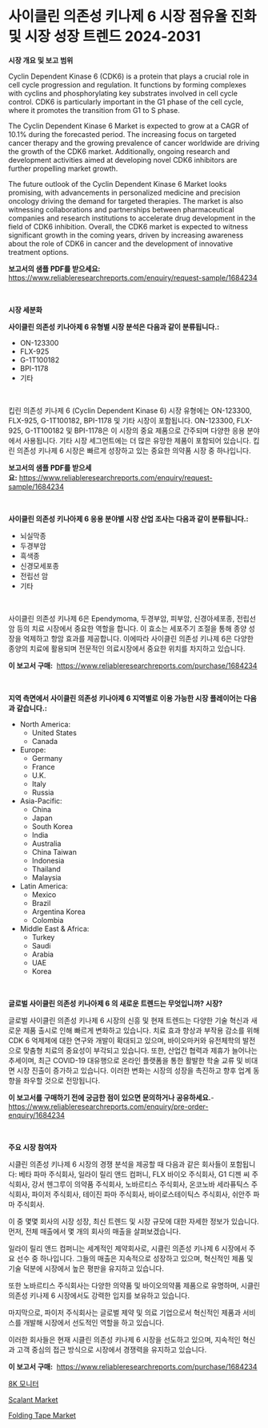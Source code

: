 <p><h1>사이클린 의존성 키나제 6 시장 점유율 진화 및 시장 성장 트렌드 2024-2031</h1></p><p><strong>시장 개요 및 보고 범위</strong></p>
<p><p>Cyclin Dependent Kinase 6 (CDK6) is a protein that plays a crucial role in cell cycle progression and regulation. It functions by forming complexes with cyclins and phosphorylating key substrates involved in cell cycle control. CDK6 is particularly important in the G1 phase of the cell cycle, where it promotes the transition from G1 to S phase.</p><p>The Cyclin Dependent Kinase 6 Market is expected to grow at a CAGR of 10.1% during the forecasted period. The increasing focus on targeted cancer therapy and the growing prevalence of cancer worldwide are driving the growth of the CDK6 market. Additionally, ongoing research and development activities aimed at developing novel CDK6 inhibitors are further propelling market growth.</p><p>The future outlook of the Cyclin Dependent Kinase 6 Market looks promising, with advancements in personalized medicine and precision oncology driving the demand for targeted therapies. The market is also witnessing collaborations and partnerships between pharmaceutical companies and research institutions to accelerate drug development in the field of CDK6 inhibition. Overall, the CDK6 market is expected to witness significant growth in the coming years, driven by increasing awareness about the role of CDK6 in cancer and the development of innovative treatment options.</p></p>
<p><strong>보고서의 샘플 PDF를 받으세요:</strong> <a href="https://www.reliableresearchreports.com/enquiry/request-sample/1684234">https://www.reliableresearchreports.com/enquiry/request-sample/1684234</a></p>
<p>&nbsp;</p>
<p><strong>시장 세분화</strong></p>
<p><strong>사이클린 의존성 키나아제 6 유형별 시장 분석은 다음과 같이 분류됩니다.:</strong></p>
<p><ul><li>ON-123300</li><li>FLX-925</li><li>G-1T100182</li><li>BPI-1178</li><li>기타</li></ul></p>
<p>&nbsp;</p>
<p><p>킵린 의존성 키나제 6 (Cyclin Dependent Kinase 6) 시장 유형에는 ON-123300, FLX-925, G-1T100182, BPI-1178 및 기타 시장이 포함됩니다. ON-123300, FLX-925, G-1T100182 및 BPI-1178은 이 시장의 중요 제품으로 간주되며 다양한 응용 분야에서 사용됩니다. 기타 시장 세그먼트에는 더 많은 유망한 제품이 포함되어 있습니다. 킵린 의존성 키나제 6 시장은 빠르게 성장하고 있는 중요한 의약품 시장 중 하나입니다.</p></p>
<p><strong>보고서의 샘플 PDF를 받으세요:</strong>&nbsp;<a href="https://www.reliableresearchreports.com/enquiry/request-sample/1684234">https://www.reliableresearchreports.com/enquiry/request-sample/1684234</a></p>
<p>&nbsp;</p>
<p><strong> 사이클린 의존성 키나아제 6 응용 분야별 시장 산업 조사는 다음과 같이 분류됩니다.:</strong></p>
<p><ul><li>뇌실막종</li><li>두경부암</li><li>흑색종</li><li>신경모세포종</li><li>전립선 암</li><li>기타</li></ul></p>
<p>&nbsp;</p>
<p><p>사이클린 의존성 키나제 6은 Ependymoma, 두경부암, 피부암, 신경아세포종, 전립선암 등의 치료 시장에서 중요한 역할을 합니다. 이 효소는 세포주기 조절을 통해 종양 성장을 억제하고 항암 효과를 제공합니다. 이에따라 사이클린 의존성 키나제 6은 다양한 종양의 치료에 활용되며 전문적인 의료시장에서 중요한 위치를 차지하고 있습니다.</p></p>
<p><strong>이 보고서 구매:</strong>&nbsp; <a href="https://www.reliableresearchreports.com/purchase/1684234">https://www.reliableresearchreports.com/purchase/1684234</a></p>
<p>&nbsp;</p>
<p><strong>지역 측면에서 사이클린 의존성 키나아제 6 지역별로 이용 가능한 시장 플레이어는 다음과 같습니다.:</strong></p>
<p><ul>
    <li>
        North America:
        <ul>
            <li>United States</li>
            <li>Canada</li>
        </ul>
    </li>
    <li>
        Europe:
        <ul>
            <li>Germany</li>
            <li>France</li>
            <li>U.K.</li>
            <li>Italy</li>
            <li>Russia</li>
        </ul>
    </li>
    <li>
        Asia-Pacific:
        <ul>
            <li>China</li>
            <li>Japan</li>
            <li>South Korea</li>
            <li>India</li>
            <li>Australia</li>
            <li>China Taiwan</li>
            <li>Indonesia</li>
            <li>Thailand</li>
            <li>Malaysia</li>
        </ul>
    </li>
    <li>
        Latin America:
        <ul>
            <li>Mexico</li>
            <li>Brazil</li>
            <li>Argentina Korea</li>
            <li>Colombia</li>
        </ul>
    </li>
    <li>
        Middle East & Africa:
        <ul>
            <li>Turkey</li>
            <li>Saudi</li>
            <li>Arabia</li>
            <li>UAE</li>
            <li>Korea</li>
        </ul>
    </li>
    </ul></p>
<p>&nbsp;</p>
<p><strong>글로벌 사이클린 의존성 키나아제 6 의 새로운 트렌드는 무엇입니까? 시장?</strong></p>
<p><p>글로벌 사이클린 의존성 키나제 6 시장의 신흥 및 현재 트렌드는 다양한 기술 혁신과 새로운 제품 출시로 인해 빠르게 변화하고 있습니다. 치료 효과 향상과 부작용 감소를 위해 CDK 6 억제제에 대한 연구와 개발이 확대되고 있으며, 바이오마커와 유전체학의 발전으로 맞춤형 치료의 중요성이 부각되고 있습니다. 또한, 산업간 협력과 제휴가 늘어나는 추세이며, 최근 COVID-19 대유행으로 온라인 플랫폼을 통한 활발한 학술 교류 및 비대면 시장 진출이 증가하고 있습니다. 이러한 변화는 시장의 성장을 촉진하고 향후 업계 동향을 좌우할 것으로 전망됩니다.</p></p>
<p><strong>이 보고서를 구매하기 전에 궁금한 점이 있으면 문의하거나 공유하세요.</strong>- <a href="https://www.reliableresearchreports.com/enquiry/pre-order-enquiry/1684234">https://www.reliableresearchreports.com/enquiry/pre-order-enquiry/1684234</a></p>
<p>&nbsp;</p>
<p><strong>주요 시장 참여자</strong></p>
<p><p>시클린 의존성 키나제 6 시장의 경쟁 분석을 제공할 때 다음과 같은 회사들이 포함됩니다: 베타 파마 주식회사, 일라이 릴리 앤드 컴퍼니, FLX 바이오 주식회사, G1 디젠 씨 주식회사, 강서 헨그루이 의약품 주식회사, 노바르티스 주식회사, 온코노바 세라퓨틱스 주식회사, 파이저 주식회사, 테이진 파마 주식회사, 바이로스테이틱스 주식회사, 쉬안주 파마 주식회사.</p><p>이 중 몇몇 회사의 시장 성장, 최신 트렌드 및 시장 규모에 대한 자세한 정보가 있습니다. 먼저, 전체 매출에서 몇 개의 회사의 매출을 살펴보겠습니다.</p><p>일라이 릴리 앤드 컴퍼니는 세계적인 제약회사로, 시클린 의존성 키나제 6 시장에서 주요 선수 중 하나입니다. 그들의 매출은 지속적으로 성장하고 있으며, 혁신적인 제품 및 기술 덕분에 시장에서 높은 평판을 유지하고 있습니다.</p><p>또한 노바르티스 주식회사는 다양한 의약품 및 바이오의약품 제품으로 유명하며, 시클린 의존성 키나제 6 시장에서도 강력한 입지를 보유하고 있습니다.</p><p>마지막으로, 파이저 주식회사는 글로벌 제약 및 의료 기업으로서 혁신적인 제품과 서비스를 개발해 시장에서 선도적인 역할을 하고 있습니다.</p><p>이러한 회사들은 현재 시클린 의존성 키나제 6 시장을 선도하고 있으며, 지속적인 혁신과 고객 중심의 접근 방식으로 시장에서 경쟁력을 유지하고 있습니다.</p></p>
<p><strong>이 보고서 구매:</strong>&nbsp;&nbsp;<a href="https://www.reliableresearchreports.com/purchase/1684234">https://www.reliableresearchreports.com/purchase/1684234</a></p>
<p><p><a href="https://medium.com/@leatharoan20231/8k-%EB%AA%A8%EB%8B%88%ED%84%B0-%EC%8B%9C%EC%9E%A5-%EC%A1%B0%EC%82%AC-%EB%B3%B4%EA%B3%A0%EC%84%9C-%EA%B7%B8-%EC%97%AD%EC%82%AC-%EB%B0%8F-2024%EB%85%84%EB%B6%80%ED%84%B0-2031%EB%85%84%EA%B9%8C%EC%A7%80-%EC%98%88%EC%B8%A1-a29269e2de77">8K 모니터</a></p><p><a href="https://five-trouble-98a.notion.site/Scalant-Market-Research-Report-Unlocks-Analysis-on-the-Market-Financial-Status-Market-Size-and-Mar-9f551f68eef147c0a286bc4d50a29fe8">Scalant Market</a></p><p><a href="https://nifty-kite-d51.notion.site/Folding-Tape-Market-Size-and-Examines-its-Market-Scope-with-a-Primary-Focus-on-Growth-Opportunitie-21ccd6dea5814a85bcb57095e967be96">Folding Tape Market</a></p></p>
